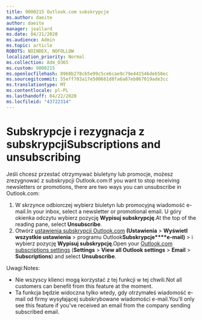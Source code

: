 ```yaml
---
title: 9000215 Outlook.com subskrypcje
ms.author: daeite
author: daeite
manager: joallard
ms.date: 04/21/2020
ms.audience: Admin
ms.topic: article
ROBOTS: NOINDEX, NOFOLLOW
localization_priority: Normal
ms.collection: Adm_O365
ms.custom: 9000215
ms.openlocfilehash: 8968b278cb5e99c5ce6cae9c79e441546deb58ec
ms.sourcegitcommit: 55eff703a17e500681d8fa6a87eb067019ade3cc
ms.translationtype: MT
ms.contentlocale: pl-PL
ms.lasthandoff: 04/22/2020
ms.locfileid: "43722314"
---
```

# <a name="subscriptions-and-unsubscribing"></a><span data-ttu-id="83d5c-102">Subskrypcje i rezygnacja z subskrypcji</span><span class="sxs-lookup"><span data-stu-id="83d5c-102">Subscriptions and unsubscribing</span></span>

<span data-ttu-id="83d5c-103">Jeśli chcesz przestać otrzymywać biuletyny lub promocje, możesz zrezygnować z subskrypcji Outlook.com:</span><span class="sxs-lookup"><span data-stu-id="83d5c-103">If you want to stop receiving newsletters or promotions, there are two ways you can unsubscribe in Outlook.com:</span></span>

1. <span data-ttu-id="83d5c-104">W skrzynce odbiorczej wybierz biuletyn lub promocyjną wiadomość e-mail.</span><span class="sxs-lookup"><span data-stu-id="83d5c-104">In your inbox, select a newsletter or promotional email.</span></span> <span data-ttu-id="83d5c-105">U góry okienka odczytu wybierz pozycję **Wypisuj subskrypcję**.</span><span class="sxs-lookup"><span data-stu-id="83d5c-105">At the top of the reading pane, select **Unsubscribe**.</span></span>
2. <span data-ttu-id="83d5c-106">Otwórz [ustawienia subskrypcji Outlook.com](https://outlook.live.com/mail/options/mail/brandsSubscriptions) **(Ustawienia** > **Wyświetl wszystkie ustawienia** > programu Outlook**Subskrypcje\*\*\*\*e-mail)** > i wybierz pozycję **Wypisuj subskrypcję**.</span><span class="sxs-lookup"><span data-stu-id="83d5c-106">Open your [Outlook.com subscriptions settings](https://outlook.live.com/mail/options/mail/brandsSubscriptions) (**Settings** > **View all Outlook settings** > **Email** > **Subscriptions**) and select **Unsubscribe**.</span></span>

<span data-ttu-id="83d5c-107">Uwagi:</span><span class="sxs-lookup"><span data-stu-id="83d5c-107">Notes:</span></span>

- <span data-ttu-id="83d5c-108">Nie wszyscy klienci mogą korzystać z tej funkcji w tej chwili.</span><span class="sxs-lookup"><span data-stu-id="83d5c-108">Not all customers can benefit from this feature at the moment.</span></span>
- <span data-ttu-id="83d5c-109">Ta funkcja będzie widoczna tylko wtedy, gdy otrzymałeś wiadomość e-mail od firmy wysyłającej subskrybowane wiadomości e-mail.</span><span class="sxs-lookup"><span data-stu-id="83d5c-109">You'll only see this feature if you've received an email from the company sending subscribed email.</span></span>